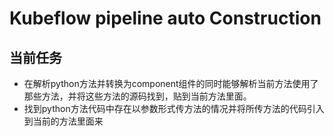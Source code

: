 # Kubeflow pipeline auto Construction



## 当前任务

+ 在解析python方法并转换为component组件的同时能够解析当前方法使用了那些方法，并将这些方法的源码找到，贴到当前方法里面。
+ 找到python方法代码中存在以参数形式传方法的情况并将所传方法的代码引入到当前的方法里面来

